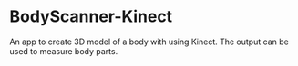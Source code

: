# BodyScanner-Kinect
An app to create 3D model of a body with using Kinect. The output can be used to measure body parts.
